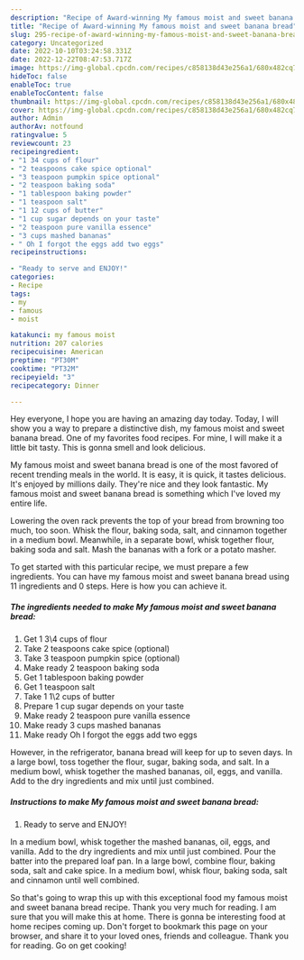 ```yaml
---
description: "Recipe of Award-winning My famous moist and sweet banana bread"
title: "Recipe of Award-winning My famous moist and sweet banana bread"
slug: 295-recipe-of-award-winning-my-famous-moist-and-sweet-banana-bread
category: Uncategorized
date: 2022-10-10T03:24:58.331Z
date: 2022-12-22T08:47:53.717Z
image: https://img-global.cpcdn.com/recipes/c858138d43e256a1/680x482cq70/my-famous-moist-and-sweet-banana-bread-recipe-main-photo.jpg
hideToc: false
enableToc: true
enableTocContent: false
thumbnail: https://img-global.cpcdn.com/recipes/c858138d43e256a1/680x482cq70/my-famous-moist-and-sweet-banana-bread-recipe-main-photo.jpg
cover: https://img-global.cpcdn.com/recipes/c858138d43e256a1/680x482cq70/my-famous-moist-and-sweet-banana-bread-recipe-main-photo.jpg
author: Admin
authorAv: notfound
ratingvalue: 5
reviewcount: 23
recipeingredient:
- "1 34 cups of flour"
- "2 teaspoons cake spice optional"
- "3 teaspoon pumpkin spice optional"
- "2 teaspoon baking soda"
- "1 tablespoon baking powder"
- "1 teaspoon salt"
- "1 12 cups of butter"
- "1 cup sugar depends on your taste"
- "2 teaspoon pure vanilla essence"
- "3 cups mashed bananas"
- " Oh I forgot the eggs add two eggs"
recipeinstructions:

- "Ready to serve and ENJOY!"
categories:
- Recipe
tags:
- my
- famous
- moist

katakunci: my famous moist 
nutrition: 207 calories
recipecuisine: American
preptime: "PT30M"
cooktime: "PT32M"
recipeyield: "3"
recipecategory: Dinner

---
```



Hey everyone, I hope you are having an amazing day today. Today, I will show you a way to prepare a distinctive dish, my famous moist and sweet banana bread. One of my favorites food recipes. For mine, I will make it a little bit tasty. This is gonna smell and look delicious.

My famous moist and sweet banana bread is one of the most favored of recent trending meals in the world. It is easy, it is quick, it tastes delicious. It's enjoyed by millions daily. They're nice and they look fantastic. My famous moist and sweet banana bread is something which I've loved my entire life.

Lowering the oven rack prevents the top of your bread from browning too much, too soon. Whisk the flour, baking soda, salt, and cinnamon together in a medium bowl. Meanwhile, in a separate bowl, whisk together flour, baking soda and salt. Mash the bananas with a fork or a potato masher.


To get started with this particular recipe, we must prepare a few ingredients. You can have my famous moist and sweet banana bread using 11 ingredients and 0 steps. Here is how you can achieve it.

<!--inarticleads1-->

##### The ingredients needed to make My famous moist and sweet banana bread:

1. Get 1 3\4 cups of flour
1. Take 2 teaspoons cake spice (optional)
1. Take 3 teaspoon pumpkin spice (optional)
1. Make ready 2 teaspoon baking soda
1. Get 1 tablespoon baking powder
1. Get 1 teaspoon salt
1. Take 1 1\2 cups of butter
1. Prepare 1 cup sugar depends on your taste
1. Make ready 2 teaspoon pure vanilla essence
1. Make ready 3 cups mashed bananas
1. Make ready  Oh I forgot the eggs add two eggs


However, in the refrigerator, banana bread will keep for up to seven days. In a large bowl, toss together the flour, sugar, baking soda, and salt. In a medium bowl, whisk together the mashed bananas, oil, eggs, and vanilla. Add to the dry ingredients and mix until just combined. 

<!--inarticleads2-->

##### Instructions to make My famous moist and sweet banana bread:


1. Ready to serve and ENJOY!

In a medium bowl, whisk together the mashed bananas, oil, eggs, and vanilla. Add to the dry ingredients and mix until just combined. Pour the batter into the prepared loaf pan. In a large bowl, combine flour, baking soda, salt and cake spice. In a medium bowl, whisk flour, baking soda, salt and cinnamon until well combined. 

So that's going to wrap this up with this exceptional food my famous moist and sweet banana bread recipe. Thank you very much for reading. I am sure that you will make this at home. There is gonna be interesting food at home recipes coming up. Don't forget to bookmark this page on your browser, and share it to your loved ones, friends and colleague. Thank you for reading. Go on get cooking!
